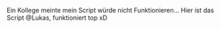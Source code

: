 Ein Kollege meinte mein Script würde nicht Funktionieren... 
Hier ist das Script @Lukas, funktioniert top xD
